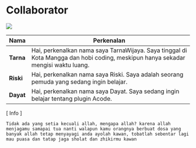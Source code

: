# Collaborator
<a href="https://github.com/XTarnaWijaya/acode-plugins/graphs/contributors">
<img src="https://contrib.rocks/image?repo=XTarnaWijaya/acode-plugins" /></a>

| Nama  | Perkenalan |
|--------|-----------|
| **Tarna**  | Hai, perkenalkan nama saya TarnaWijaya. Saya tinggal di Kota Mangga dan hobi coding, meskipun hanya sekadar mengisi waktu luang. |
| **Riski**  | Hai, perkenalkan nama saya Riski. Saya adalah seorang pemuda yang sedang ingin belajar. |
| **Dayat**  | Hai, perkenalkan nama saya Dayat. Saya sedang ingin belajar tentang plugin Acode. |

[ Info ]

`Tidak ada yang setia kecuali allah, mengapa allah? karena allah menjagamu samapai tua nanti walapun kamu orangnya berbuat dosa yang banyak allah tetap menyayagi anda ayolah kawan, tobatlah sebentar lagi mau puasa dan tatap jaga sholat dan zhikirmu kawan`